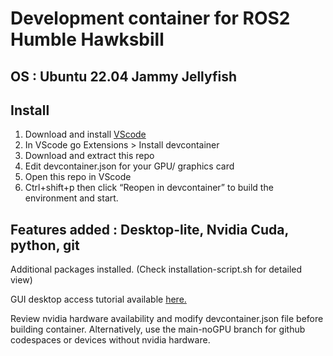 # Development container for ROS2 Humble Hawksbill
## OS : Ubuntu 22.04 Jammy Jellyfish

## Install

1) Download and install [VScode](https://code.visualstudio.com/Download)
2) In VScode go Extensions > Install devcontainer
3) Download and extract this repo
4) Edit devcontainer.json for your GPU/ graphics card
5) Open this repo in VScode
6)  Ctrl+shift+p then click “Reopen in devcontainer” to build the environment and start.


## Features added : Desktop-lite, Nvidia Cuda, python, git
Additional packages installed. (Check installation-script.sh for detailed view)

GUI desktop access tutorial available [here.](https://github.com/devcontainers/features/tree/main/src/desktop-lite)

Review nvidia hardware availability and modify devcontainer.json file before building container.
Alternatively, use the main-noGPU branch for github codespaces or devices without nvidia hardware.


